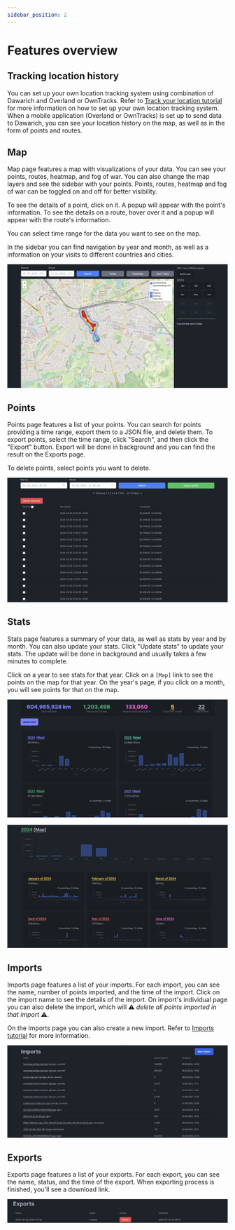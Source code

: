 ```yaml
---
sidebar_position: 2
---
```


# Features overview

## Tracking location history

You can set up your own location tracking system using combination of Dawarich and Overland or OwnTracks. Refer to [Track your location tutorial](./tutorials/track-your-location) for more information on how to set up your own location tracking system. When a mobile application (Overland or OwnTracks) is set up to send data to Dawarich, you can see your location history on the map, as well as in the form of points and routes.

## Map

Map page features a map with visualizations of your data. You can see your points, routes, heatmap, and fog of war. You can also change the map layers and see the sidebar with your points. Points, routes, heatmap and fog of war can be toggled on and off for better visibility.

To see the details of a point, click on it. A popup will appear with the point's information. To see the details on a route, hover over it and a popup will appear with the route's information.

You can select time range for the data you want to see on the map.

In the sidebar you can find navigation by year and month, as well as a information on your visits to different countries and cities.

![Map](./map.jpeg)


## Points

Points page features a list of your points. You can search for points providing a time range, export them to a JSON file, and delete them. To export points, select the time range, click "Search", and then click the "Export" button. Export will be done in background and you can find the result on the Exports page.

To delete points, select points you want to delete.

![Points](./points.jpeg)


## Stats

Stats page features a summary of your data, as well as stats by year and by month. You can also update your stats. Click "Update stats" to update your stats. The update will be done in background and usually takes a few minutes to complete.

Click on a year to see stats for that year. Click on a `[Map]` link to see the points on the map for that year. On the year's page, if you click on a month, you will see points for that on the map.

![Stats](./stats.jpeg)

![Stats by year](./stats-by-year.jpeg)

## Imports

Imports page features a list of your imports. For each import, you can see the name, number of points imported, and the time of the import. Click on the import name to see the details of the import. On import's individual page you can also delete the import, which will ⚠️ *delete all points imported in that import* ⚠️.

On the Imports page you can also create a new import. Refer to [Imports tutorial](/docs/tutorials/import-existing-data) for more information.

![Imports](./imports.jpeg)

## Exports

Exports page features a list of your exports. For each export, you can see the name, status, and the time of the export. When exporting process is finished, you'll see a download link.

![Exports](./exports.jpeg)
